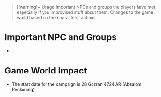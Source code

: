 ---
---
> [!warning]+ Usage
> Important NPCs and groups the players have met, especially if you improvised stuff about them. 
> Changes to the game world based on the characters' actions

# Important NPC and Groups
- .



# Game World Impact
- The start date for the campaign is 28 Gozran 4724 AR (Absalom Reckoning)


